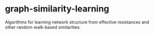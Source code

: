 # graph-similarity-learning
Algorithms for learning network structure from effective resistances and other random-walk-based similarities.
